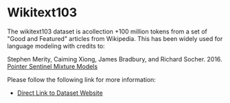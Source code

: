 # Wikitext103

The wikitext103 dataset is acollection +100 million tokens from a set of "Good and Featured" articles from Wikipedia.
This has been widely used for language modeling with credits to:

Stephen Merity, Caiming Xiong, James Bradbury, and Richard Socher. 2016. [Pointer Sentinel Mixture Models](https://arxiv.org/abs/1609.07843)

Please follow the following link for more information:
- [Direct Link to Dataset Website](https://blog.salesforceairesearch.com/the-wikitext-long-term-dependency-language-modeling-dataset/#download)
